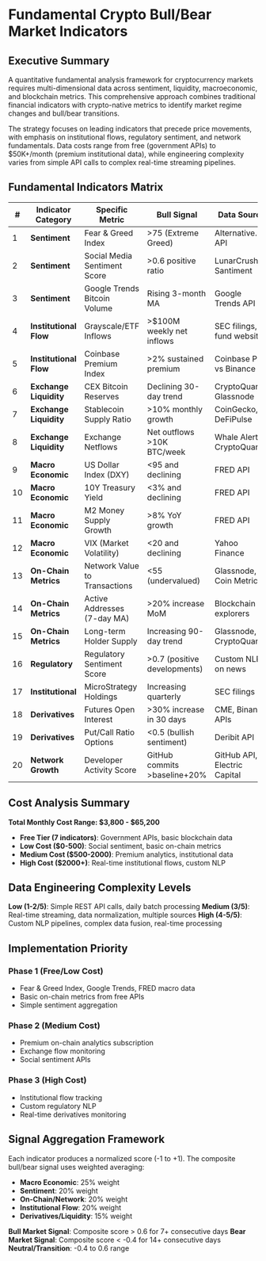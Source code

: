 # Fundamental Crypto Bull/Bear Market Indicators

## Executive Summary

A quantitative fundamental analysis framework for cryptocurrency markets requires multi-dimensional data across sentiment, liquidity, macroeconomic, and blockchain metrics. This comprehensive approach combines traditional financial indicators with crypto-native metrics to identify market regime changes and bull/bear transitions.

The strategy focuses on leading indicators that precede price movements, with emphasis on institutional flows, regulatory sentiment, and network fundamentals. Data costs range from free (government APIs) to $50K+/month (premium institutional data), while engineering complexity varies from simple API calls to complex real-time streaming pipelines.

## Fundamental Indicators Matrix

| # | Indicator Category | Specific Metric | Bull Signal | Data Source | Cost (USD/month) | Eng. Complexity | Update Freq |
|---|-------------------|-----------------|-------------|-------------|------------------|-----------------|-------------|
| 1 | **Sentiment** | Fear & Greed Index | >75 (Extreme Greed) | Alternative.me API | Free | Low (1/5) | Daily |
| 2 | **Sentiment** | Social Media Sentiment Score | >0.6 positive ratio | LunarCrush, Santiment | $500-2000 | Medium (3/5) | Real-time |
| 3 | **Sentiment** | Google Trends Bitcoin Volume | Rising 3-month MA | Google Trends API | Free | Low (1/5) | Weekly |
| 4 | **Institutional Flow** | Grayscale/ETF Inflows | >$100M weekly net inflows | SEC filings, fund websites | Free | Medium (3/5) | Weekly |
| 5 | **Institutional Flow** | Coinbase Premium Index | >2% sustained premium | Coinbase Pro vs Binance | Free | Medium (3/5) | Real-time |
| 6 | **Exchange Liquidity** | CEX Bitcoin Reserves | Declining 30-day trend | CryptoQuant, Glassnode | $100-1000 | Medium (3/5) | Daily |
| 7 | **Exchange Liquidity** | Stablecoin Supply Ratio | >10% monthly growth | CoinGecko, DeFiPulse | Free-200 | Low (2/5) | Daily |
| 8 | **Exchange Liquidity** | Exchange Netflows | Net outflows >10K BTC/week | Whale Alert, CryptoQuant | $200-1000 | Medium (3/5) | Real-time |
| 9 | **Macro Economic** | US Dollar Index (DXY) | <95 and declining | FRED API | Free | Low (1/5) | Daily |
| 10 | **Macro Economic** | 10Y Treasury Yield | <3% and declining | FRED API | Free | Low (1/5) | Daily |
| 11 | **Macro Economic** | M2 Money Supply Growth | >8% YoY growth | FRED API | Free | Low (1/5) | Monthly |
| 12 | **Macro Economic** | VIX (Market Volatility) | <20 and declining | Yahoo Finance | Free | Low (1/5) | Real-time |
| 13 | **On-Chain Metrics** | Network Value to Transactions | <55 (undervalued) | Glassnode, Coin Metrics | $500-2000 | Medium (3/5) | Daily |
| 14 | **On-Chain Metrics** | Active Addresses (7-day MA) | >20% increase MoM | Blockchain explorers | Free-500 | Medium (3/5) | Daily |
| 15 | **On-Chain Metrics** | Long-term Holder Supply | Increasing 90-day trend | Glassnode, CryptoQuant | $500-1000 | Medium (3/5) | Daily |
| 16 | **Regulatory** | Regulatory Sentiment Score | >0.7 (positive developments) | Custom NLP on news | $1000-5000 | High (4/5) | Daily |
| 17 | **Institutional** | MicroStrategy Holdings | Increasing quarterly | SEC filings | Free | Low (2/5) | Quarterly |
| 18 | **Derivatives** | Futures Open Interest | >30% increase in 30 days | CME, Binance APIs | Free-200 | Medium (3/5) | Real-time |
| 19 | **Derivatives** | Put/Call Ratio Options | <0.5 (bullish sentiment) | Deribit API | Free | Medium (3/5) | Real-time |
| 20 | **Network Growth** | Developer Activity Score | GitHub commits >baseline+20% | GitHub API, Electric Capital | Free-1000 | High (4/5) | Monthly |

## Cost Analysis Summary

**Total Monthly Cost Range: $3,800 - $65,200**

- **Free Tier (7 indicators)**: Government APIs, basic blockchain data
- **Low Cost ($0-500)**: Social sentiment, basic on-chain metrics  
- **Medium Cost ($500-2000)**: Premium analytics, institutional data
- **High Cost ($2000+)**: Real-time institutional flows, custom NLP

## Data Engineering Complexity Levels

**Low (1-2/5)**: Simple REST API calls, daily batch processing
**Medium (3/5)**: Real-time streaming, data normalization, multiple sources
**High (4-5/5)**: Custom NLP pipelines, complex data fusion, real-time processing

## Implementation Priority

### Phase 1 (Free/Low Cost)
- Fear & Greed Index, Google Trends, FRED macro data
- Basic on-chain metrics from free APIs
- Simple sentiment aggregation

### Phase 2 (Medium Cost)
- Premium on-chain analytics subscription
- Exchange flow monitoring
- Social sentiment APIs

### Phase 3 (High Cost)
- Institutional flow tracking
- Custom regulatory NLP
- Real-time derivatives monitoring

## Signal Aggregation Framework

Each indicator produces a normalized score (-1 to +1). The composite bull/bear signal uses weighted averaging:

- **Macro Economic**: 25% weight
- **Sentiment**: 20% weight  
- **On-Chain/Network**: 20% weight
- **Institutional Flow**: 20% weight
- **Derivatives/Liquidity**: 15% weight

**Bull Market Signal**: Composite score > 0.6 for 7+ consecutive days
**Bear Market Signal**: Composite score < -0.4 for 14+ consecutive days
**Neutral/Transition**: -0.4 to 0.6 range